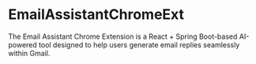 # EmailAssistantChromeExt
The Email Assistant Chrome Extension is a React + Spring Boot-based AI-powered tool designed to help users generate email replies seamlessly within Gmail.
